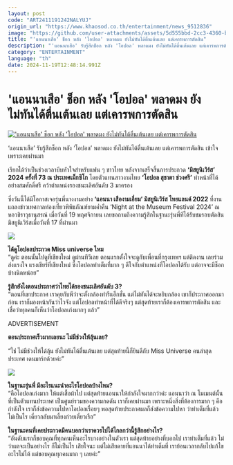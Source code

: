 ```yaml
---
layout: post
code: "ART2411191242NALYUJ"
origin_url: "https://www.khaosod.co.th/entertainment/news_9512836"
image: "https://github.com/user-attachments/assets/5d555bbd-2cc3-4360-b212-9ff285ece7ef"
title: "'แอนนาเสือ' ช็อก หลัง 'โอปอล' พลาดมง ยังไม่ทันได้ตื่นเต้นเลย แต่เคารพการตัดสิน"
description: "'แอนนาเสือ' รับรู้สึกช็อก หลัง 'โอปอล' พลาดมง ยังไม่ทันได้ตื่นเต้นเลย แต่เคารพการตัดสิน เข้าใจเพราะเคยผ่านมา"
category: "ENTERTAINMENT"
language: "th"
date: 2024-11-19T12:48:14.991Z
---
```


# 'แอนนาเสือ' ช็อก หลัง 'โอปอล' พลาดมง ยังไม่ทันได้ตื่นเต้นเลย แต่เคารพการตัดสิน

[!['แอนนาเสือ' ช็อก หลัง 'โอปอล' พลาดมง ยังไม่ทันได้ตื่นเต้นเลย แต่เคารพการตัดสิน](https://www.khaosod.co.th/wpapp/uploads/2024/11/Anna-Sueangam-iam-2.jpg "'แอนนาเสือ' ช็อก หลัง 'โอปอล' พลาดมง ยังไม่ทันได้ตื่นเต้นเลย แต่เคารพการตัดสิน")](https://www.khaosod.co.th/wpapp/uploads/2024/11/Anna-Sueangam-iam-2.jpg)

‘แอนนาเสือ’ รับรู้สึกช็อก หลัง ‘โอปอล’ พลาดมง ยังไม่ทันได้ตื่นเต้นเลย แต่เคารพการตัดสิน เข้าใจเพราะเคยผ่านมา

เรียกได้ว่าเป็นช่วงเวลาบีบหัวใจสำหรับแฟน ๆ ชาวไทย หลังจากเสร็จสิ้นการประกวด **‘มิสยูนิเวิร์ส’ 2024 ครั้งที่ 73 ณ ประเทศเม็กซิโก** โดยตัวแทนสาวงามไทย **‘โอปอล สุชาตา ช่วงศรี’** ทำหน้าที่ได้อย่างสมศักดิ์ศรี คว้าตำแหน่งรองชนะเลิศอันดับ 3 มาครอง

ซึ่งวันนี้ได้มีโอกาสเจอรุ่นพี่นางงามอย่าง **‘แอนนา เสืองามเอี่ยม’ มิสยูนิเวิร์ส ไทยแลนด์ 2022** ที่งานแถลงข่าวเทศกาลท่องเที่ยวพิพิธภัณฑ์ยามค่ำคืน ‘Night at the Museum Festival 2024’ ณ หอวชิราวุธานุสรณ์ เมื่อวันที่ 19 พฤศจิกายน เลยขอถามถึงความรู้สึกในฐานะรุ่นพี่ทีได้รับชมรอบตัดสินมิสยูนิเวิร์สเมื่อวันที่ 17 ที่ผ่านมา

![](https://www.khaosod.co.th/wpapp/uploads/2024/11/Anna-Sueangam-iam-1.png)

**ได้ดูโอปอลประกวด Miss universe ไหม**  
“ดูค่ะ ตอนนั้นไปดูที่เชียงใหม่ ดูผ่านทีวีเลย ตอนแรกตั้งใจจะดูกับเพื่อนที่กรุงเทพฯ แต่ติดงาน เลยร่วมส่งแรงใจ แรงเชียร์ที่เชียงใหม่ ซึ่งโอปอลทำเต็มที่มาก ๆ ดีใจกับตำแหน่งที่โอปอลได้รับ แต่อาจจะมีช็อกบ้างนิดหน่อย”

**รู้สึกยังไงตอนประกาศว่าไทยได้รองชนะเลิศอันดับ 3?**  
“ตอนที่เขาประกาศ เราคุยกับพีว่าจะตั้งกล้องทำรีแอ็กชั่น แต่ไม่ทันได้จะหยิบกล้อง เขาก็ประกาศออกมาก่อน เราก็มองหน้ากันว่าไวจัง แต่โอปอลทำหน้าที่ได้ดีจริงๆ แต่สุดท้ายเราก็ต้องเคารพการตัดสิน และเชื่อว่าทุกคนก็เห็นว่าโอปอลเก่งมากๆ แล้ว”

ADVERTISEMENT

**ตอนประกาศเร็วมากเลยนะ ไม่มีช่วงให้ลุ้นเลย?**

“ใช่ ไม่มีช่วงให้ได้ลุ้น ยังไม่ทันได้ตื่นเต้นเลย แต่สุดท้ายนี้ก็ยินดีกับ Miss Universe คนล่าสุด ประเทศ เดนมาร์กด้วยค่ะ”

![](https://www.khaosod.co.th/wpapp/uploads/2024/11/Anna-Sueangam-iam.png)

**ในฐานะรุ่นพี่ มีอะไรแนะนำอะไรโอปอลบ้างไหม?**  
“คือโอปอลเก่งมาก ให้แต่เสื้อผ้าไป แต่สุดท้ายแอนนาให้กำลังใจมากกว่าค่ะ แอนนาว่า ณ โมเมนต์นั้นที่เป็นตัวแทนประเทศ เป็นศูนย์รวมของความกดดัน เราก็เคยผ่านมา เพราะหนึ่งสิ่งที่ต้องการมาก ๆ คือ กำลังใจ เราก็ส่งข้อความไปหาโอปอลเรื่อยๆ พอสุดท้ายประกาศผลก็ส่งข้อความไปหา ว่าทำเต็มที่แล้ว ไม่เป็นไร เดี๋ยวกลับมาเลี้ยงก๋วยเตี๋ยวเรือ”

**ในฐานะคนที่เคยประกวดมีคนบอกว่าเราควรไปได้ไกลกว่านี้รู้สึกอย่างไร?**  
“อันดับแรกก็ขอบคุณที่ทุกคนเห็นอะไรบางอย่างในตัวเรา แต่สุดท้ายอย่างที่บอกไป เราทำเต็มที่แล้ว ไม่ว่าผลจะเป็นอย่างไร ก็ไม่เป็นไร เสียใจนะ แต่ไม่เสียดายที่แอนนาได้ทำเต็มที่ เราย้อนเวลากลับไปแก้ไขอะไรไม่ได้ แต่ขอบคุณทุกคนมาก ๆ เลยค่ะ”